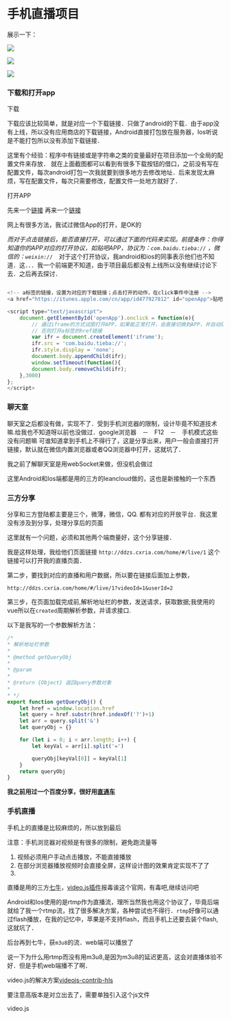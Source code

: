 # 手机直播项目

展示一下：

![](assets/live1.png)

![](assets/live2.png)

![](assets/live3.png)

### 下载和打开app
下载

下载应该比较简单，就是对应一个下载链接．只做了android的下载．由于app没有上线，所以没有应用商店的下载链接，Android直接打包放在服务器，Ios听说是不能打包所以没有添加下载链接．

这里有个经验：程序中有链接或是字符串之类的变量最好在项目添加一个全局的配置文件来存放．
就在上面截图都可以看到有很多下载按钮的借口，之前没有写在配置文件，每次android打包一次我就要到很多地方去修改地址．后来发现太麻烦，写在配置文件，每次只需要修改，配置文件一处地方就好了．

打开APP

先来一个[链接](https://segmentfault.com/a/1190000005967865?utm_source=tuicool&utm_medium=referral)
再来一个[链接](http://www.jb51.net/article/97668.htm)

网上有很多方法，我试过微信App的打开，是OK的

*而对于点击链接后，能否直接打开，可以通过下面的代码来实现。前提条件：你得知道你的APP对应的打开协议，如贴吧APP，协议为：`com.baidu.tieba://` ，微信的：`weixin://`*　对于这个打开协议，我android和ios的同事表示他们也不知道．这．．．我一个前端更不知道，由于项目最后都没有上线所以没有继续讨论下去．之后再去探讨．

```javascript

<!-- a标签的链接，设置为对应的下载链接；点击打开的动作，在click事件中注册 -->
<a href="https://itunes.apple.com/cn/app/id477927812" id="openApp">贴吧客户端</a>

<script type="text/javascript">
    document.getElementById('openApp').onclick = function(e){
        // 通过iframe的方式试图打开APP，如果能正常打开，会直接切换到APP，并自动阻止a标签的默认行为
        // 否则打开a标签的href链接
        var ifr = document.createElement('iframe');
        ifr.src = 'com.baidu.tieba://';
        ifr.style.display = 'none';
        document.body.appendChild(ifr);
        window.setTimeout(function(){
        document.body.removeChild(ifr);
    },3000)
};
</script>
```



### 聊天室

聊天室之后都没有做，实现不了．受到手机浏览器的限制，设计毕竟不知道技术嘛.给我也不知道呀以前也没做过．google浏览器　－　F12　－　手机模式这些没有问题嘛
可谁知道拿到手机上不得行了，这是分享出来，用户一般会直接打开链接，默认就在微信内置浏览器或者QQ浏览器中打开，这就坑了．

我之前了解聊天室是用webSocket来做，但没机会做过

这里Android和Ios端都是用的三方的leancloud做的，这也是新接触的一个东西

### 三方分享

分享和三方登陆都主要是三个，微薄，微信，QQ. 都有对应的开放平台．我这里没有涉及到分享，处理分享后的页面

这里就有一个问题，必须和其他两个端商量好，这个分享链接．

我是这样处理，我给他们页面链接 `http://ddzs.cxria.com/home/#/live/1` 这个链接可以打开我的直播页面．

第二步，要找到对应的直播和用户数据，所以要在链接后面加上参数，

```
http://ddzs.cxria.com/home/#/live/1?videoId=1&userId=2
```

第三步，在页面加载完成前,解析地址栏的参数，发送请求，获取数据;我使用的vue所以在`created`周期解析参数，并请求接口.

以下是我写的一个参数解析方法：
```js
/*
* 解析地址栏参数
*
* @method getQueryObj
*
* @param
*
* @return {Object} 返回query参数对象
*
* */
export function getQueryObj() {
    let href = window.location.href
    let query = href.substr(href.indexOf('?')+1)
    let arr = query.split('&')
    let queryObj = {}

    for (let i = 0; i < arr.length; i++) {
        let keyVal = arr[i].split('=')

        queryObj[keyVal[0]] = keyVal[1]
    }
    return queryObj
}
```



**我之前用过一个百度分享，很好用[直通车](http://share.baidu.com/)**

### 手机直播

手机上的直播是比较麻烦的，所以放到最后

注意：手机浏览器对视频是有很多的限制，避免跑流量等

1. 视频必须用户手动点击播放，不能直接播放
1. 在部分浏览器播放视频时会直接全屏，这样设计图的效果肯定实现不了了
1.

直播是用的三方[七牛](https://www.qiniu.com/?hmsr=biaoti&hmpl=pinzhuan&hmcu=biaoti&hmkw=&hmci=)，[video.js插件](http://videojs.com/)报毒诶这个官网，有毒吧,继续访问吧

Android和Ios使用的是rtmp作为直播流，理所当然我也用这个协议了，毕竟后端就给了我一个rtmp流，找了很多解决方案，各种尝试也不得行．`rtmp`好像可以通过flash播放，在我的记忆中，苹果是不支持flash，而且手机上还要去装个flash,这就坑了．

后台再到七牛，获`m3u8`的流．web端可以播放了

说一下为什么用rtmp而没有用m3u8,是因为m3u8的延迟更高，这会对直播体验不好．但是手机web端播不了啊．

video.js的解决方案[videojs-contrib-hls](https://github.com/videojs/videojs-contrib-hls)

要注意高版本是对立出去了，需要单独引入这个js文件





video.js